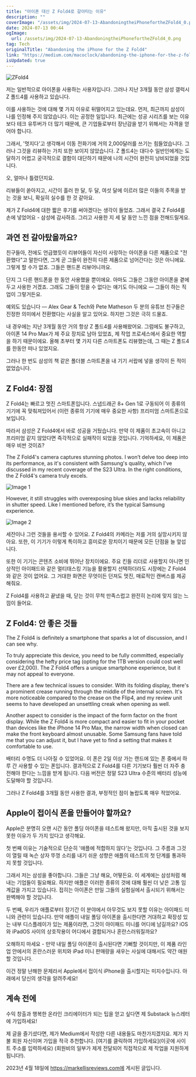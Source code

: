 ```yaml
---
title: "아이폰 대신 Z Fold4로 갈아타는 이유"
description: ""
coverImage: "/assets/img/2024-07-13-AbandoningtheiPhonefortheZFold4_0.png"
date: 2024-07-13 00:44
ogImage: 
  url: /assets/img/2024-07-13-AbandoningtheiPhonefortheZFold4_0.png
tag: Tech
originalTitle: "Abandoning the iPhone for the Z Fold4"
link: "https://medium.com/macoclock/abandoning-the-iphone-for-the-z-fold4-b83d2284e7fe"
isUpdated: true
---
```






![ZFold4](/assets/img/2024-07-13-AbandoningtheiPhonefortheZFold4_0.png)

저는 일반적으로 아이폰을 사용하는 사용자입니다. 그러나 지난 3개월 동안 삼성 갤럭시 Z 폴드4를 사용하고 있습니다.

이를 사용하는 것에 대해 몇 가지 이유로 뒤떨어지고 있는데요. 먼저, 최근까지 삼성이 나를 인정해 주지 않았습니다. 이는 공정한 일입니다. 최근에는 성공 시리즈를 보는 이유보다 테크 유투버가 더 많기 때문에, 큰 기업들로부터 장난감을 받기 위해서는 자격을 얻어야 합니다.

그래서, '멋지다'고 생각해서 이동 전화기에 거의 2,000달러를 쓰기는 힘들었습니다. 그러나 그것을 리뷰하는 가치 또한 보이지 않았습니다. Z 폴드4는 대다수 일반인에게는 도달하기 어렵고 궁극적으로 결함이 대단하기 때문에 나의 시간이 완전히 낭비되었을 것입니다.

<div class="content-ad"></div>

오, 얼마나 틀렸던지요.

리뷰들이 쏟아지고, 시간이 흘러 한 달, 두 달, 여섯 달에 이르러 많은 이들의 주목을 받는 것을 보니, 확실히 실수를 한 것 같아요.

제가 Z Fold4에 대한 짧은 후기를 써야겠다는 생각이 들었죠. 그래서 결국 Z Fold4를 손에 넣었어요 - 삼성에 감사하죠. 그리고 사용한 지 세 달 동안 느낀 점을 전해드릴게요.

## 과연 전 갈아탔을까요?

<div class="content-ad"></div>

친구들아, 전에도 언급했듯이 리뷰어들이 자신이 사랑하는 아이폰을 다른 제품으로 "전환했다"고 말한다면, 그게 곧 그들이 완전히 다른 제품으로 넘어간다는 것은 아니에요. 그렇게 할 수가 없죠. 그들은 핸드폰 리뷰어니까요. 

단지 그 다른 핸드폰을 한 동안 사용했을 뿐이에요. 아마도 그들은 그동안 아이폰을 곁에 두고 사용한 거겠죠. 그래도 그들이 믿을 수 없다는 얘기도 아니에요 — 그들이 하는 직업이 그렇거든요.

예외도 있습니다 — Alex Gear & Tech와 Pete Matheson 두 분의 유튜브 친구들은 진정한 의미에서 전환했다는 사실을 알고 있어요. 하지만 그것은 극히 드물죠.

내 경우에는 지난 3개월 동안 거의 항상 Z 폴드4를 사용해왔어요. 그럼에도 불구하고, 아이폰 14 Pro Max가 제 주요 장치로 남아 있었죠, 제 작업 프로세스에서 중요한 역할을 하기 때문이에요. 올해 초부터 몇 가지 다른 스마트폰도 리뷰했는데, 그 때는 Z 폴드4를 한동안 떠나 있었지요.

<div class="content-ad"></div>

그러나 한 번도 삼성의 책 같은 폴더블 스마트폰을 내 기기 서랍에 넣을 생각이 든 적이 없었습니다.

## Z Fold4: 장점

Z Fold4는 빠르고 멋진 스마트폰입니다. 스냅드래곤 8+ Gen 1로 구동되어 이 종류의 기기에 꼭 맞춰져있어서 (이런 종류의 기기에 매우 중요한 사항) 프리미엄 스마트폰으로 보입니다.

따라서 삼성은 Z Fold4에서 바로 성공을 거뒀습니다. 만약 이 제품이 초고속이 아니고 프리미엄 같지 않았다면 즉각적으로 실패작이 되었을 것입니다. 기억하세요, 이 제품은 매우 비싼 것이죠?

<div class="content-ad"></div>

The Z Fold4's camera captures stunning photos. I won’t delve too deep into its performance, as it's consistent with Samsung's quality, which I've discussed in my recent coverage of the S23 Ultra. In the right conditions, the Z Fold4's camera truly excels. 

![Image 1](/assets/img/2024-07-13-AbandoningtheiPhonefortheZFold4_1.png)

However, it still struggles with overexposing blue skies and lacks reliability in shutter speed. Like I mentioned before, it’s the typical Samsung experience.

![Image 2](/assets/img/2024-07-13-AbandoningtheiPhonefortheZFold4_2.png)

<div class="content-ad"></div>

세잔이나 그런 것들을 용서할 수 있어요. Z Fold4의 카메라는 저를 거의 실망시키지 않아요. 또한, 이 기기가 이렇게 특이하고 흥미로운 장치이기 때문에 모든 단점을 늘 앞섭니다.

또한 이 기기는 콘텐츠 소비에 뛰어난 장치이에요. 주요 킨들 리더로 사용할지 아니면 인상적인 아이패드와 같은 멀티태스킹 기능을 활용할지 선택하더라도 시장에는 Z Fold4와 같은 것이 없어요. 그 거대한 화면은 무엇이든 던져도 멋진, 매료적인 캔버스를 제공해줘요.

Z Fold4를 사용하고 끝냈을 때, 닫는 것이 무척 만족스럽고 완전히 논리에 맞지 않는 느낌이 들어요.

## Z Fold4: 안 좋은 것들

<div class="content-ad"></div>

The Z Fold4 is definitely a smartphone that sparks a lot of discussion, and I can see why. 

To truly appreciate this device, you need to be fully committed, especially considering the hefty price tag (opting for the 1TB version could cost well over £2,000). The Z Fold4 offers a unique smartphone experience, but it may not appeal to everyone.

There are a few technical issues to consider. With its folding display, there's a prominent crease running through the middle of the internal screen. It's more noticeable compared to the crease on the Flip4, and my review unit seems to have developed an unsettling creak when opening as well.

Another aspect to consider is the impact of the form factor on the front display. While the Z Fold4 is more compact and easier to fit in your pocket than devices like the iPhone 14 Pro Max, the narrow width when closed can make the front keyboard almost unusable. Some Samsung fans have told me that you can adjust it, but I have yet to find a setting that makes it comfortable to use.

<div class="content-ad"></div>

배터리 수명도 더 나아질 수 있었어요. 이 폰은 2일 이상 가는 랜드에 있는 폰 중에서 하루 간 사용할 수 있는 폰입니다. 결과적으로 Z Fold4를 다른 기기보다 훨씬 더 자주 충전해야 한다는 느낌을 받게 됩니다. 다음 버전은 정말 S23 Ultra 수준의 배터리 성능에 도달해야 할 것입니다.

그러나 Z Fold4를 3개월 동안 사용한 결과, 부정적인 점이 놀랍도록 매우 적었어요.

## Apple이 접이식 폰을 만들어야 할까요?

Apple은 분명히 오랜 시간 동안 폴딩 아이폰을 테스트해 왔지만, 아직 출시된 것을 보지 못한 이유가 두 가지 있다고 생각해요.

<div class="content-ad"></div>

첫 번째 이유는 기술적으로 단순히 '애플에 적합하지 않다'는 것입니다. 그 주름과 그것이 열릴 때 녹슨 상자 뚜껑 소리를 내기 쉬운 성향은 애플의 테스트의 첫 단계를 통과하지 못할 것입니다.

그래서 저는 삼성을 좋아합니다. 그들은 그냥 해요, 어떻든요. 이 세계에는 삼성처럼 해내는 기업들이 필요해요. 하지만 애플은 이러한 종류의 것에 대해 훨씬 더 낮은 고통 임계값을 가지고 있습니다. 접히는 아이폰은 만일 그들의 실험실에서 출시되기 위해서는 완벽해야 할 것입니다.

두 번째, 우리가 애플로부터 장기간 이 분야에서 아무것도 보지 못할 이유는 아이패드 미니와 관련이 있습니다. 만약 애플이 내일 폴딩 아이폰을 출시한다면 거대하고 확장성 있는 내부 디스플레이가 있는 제품이라면, 그것이 아이패드 미니를 어디에 남길까요? iOS와 iPadOS 사이의 상호작용이 어디에서 결합되거나 혼란스러워질까요?

오해하지 마세요 - 만약 내일 폴딩 아이폰이 출시된다면 기뻐할 것이지만, 이 제품 라인업 안에서의 혼란스러운 위치와 iPad 미니 판매량을 새우는 사실에 대해서도 약간 애원할 것입니다.

<div class="content-ad"></div>

이건 정말 난해한 문제라서 Apple에서 접이식 iPhone을 출시할지는 미지수입니다. 아래에서 당신의 생각을 알려주세요!

## 계속 전에

수익 창출과 행복한 온라인 크리에이터가 되는 팁을 얻고 싶다면 제 Substack 뉴스레터에 가입하세요!

제 글을 즐기셨다면, 제가 Medium에서 작성한 다른 내용들도 마찬가지겠지요. 제가 지불 회원 자신이며 가입을 적극 추천합니다. [여기를 클릭하여 가입하세요](이곳에 사이트 주소를 입력하세요) (회원비의 일부가 제게 전달되어 직접적으로 제 작업을 지원하게 됩니다!).

<div class="content-ad"></div>

2023년 4월 18일에 https://markellisreviews.com에 게시된 글입니다.